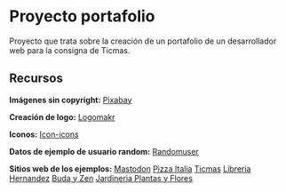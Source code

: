 # Proyecto portafolio

Proyecto que trata sobre la creación de un portafolio de un desarrollador web para la consigna de Ticmas.

## Recursos

**Imágenes sin copyright:**
<a href="https://pixabay.com/" target="_blank">Pixabay</a>

**Creación de logo:**
<a href="https://logomakr.com/app/" target="_blank">Logomakr</a>

**Iconos:**
<a href="https://icon-icons.com/" target="_blank">Icon-icons</a>

**Datos de ejemplo de usuario random:**
<a href="https://randomuser.me/" target="_blank">Randomuser</a>

**Sitios web de los ejemplos:**
<a href="https://joinmastodon.org/" target="_blank">Mastodon</a>
<a href="https://www.pizzaitalia.com.ar/" target="_blank">Pizza Italia</a>
<a href="https://www.ticmas.com/plataforma" target="_blank">Ticmas</a>
<a href="https://libreriahernandez.com/" target="_blank">Libreria Hernandez</a>
<a href="https://budayzen.com/" target="_blank">Buda y Zen</a>
<a href="https://jardineriaplantasyflores.com/" target="_blank">Jardineria Plantas y Flores
</a>
